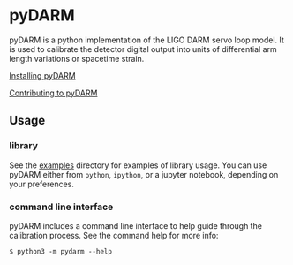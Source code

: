 # pyDARM

pyDARM is a python implementation of the LIGO DARM servo loop
model. It is used to calibrate the detector digital output into units
of differential arm length variations or spacetime strain.

[Installing pyDARM](INSTALL.md)

[Contributing to pyDARM](CONTRIBUTING.md)


## Usage


### library

See the [examples](examples) directory for examples of library
usage. You can use pyDARM either from `python`, `ipython`, or a
jupyter notebook, depending on your preferences.


### command line interface

pyDARM includes a command line interface to help guide through the
calibration process.  See the command help for more info:
```shell
$ python3 -m pydarm --help
```
